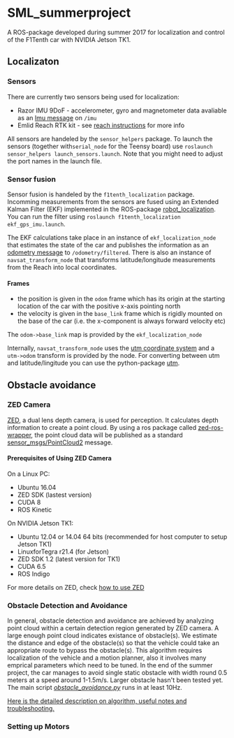 # SML_summerproject

A ROS-package developed during summer 2017 for localization and control of the F1Tenth car with NVIDIA Jetson TK1. 



## Localizaton 
### Sensors
There are currently two sensors being used for localization:
- Razor IMU 9DoF - accelerometer, gyro and magnetometer data avaliable as an [Imu message](http://docs.ros.org/api/sensor_msgs/html/msg/Imu.html) on `/imu`
- Emlid Reach RTK kit - see [reach instructions](https://github.com/KTH-SML/SML_summerproject/blob/master/f1tenth_localization/reach_instructions.md) for more info

All sensors are handeled by the `sensor_helpers` package. To launch the sensors (together with`serial_node` for the Teensy board) use `roslaunch sensor_helpers launch_sensors.launch`. Note that you might need to adjust the port names in the launch file. 

### Sensor fusion
Sensor fusion is handeled by the `f1tenth_localization` package. Incomming measurements from the sensors are fused using an Extended Kalman Filter (EKF) implemented in the ROS-package [robot_localization](http://docs.ros.org/kinetic/api/robot_localization/html/index.html). You can run the filter using `roslaunch f1tenth_localization ekf_gps_imu.launch`.

The EKF calculations take place in an instance of `ekf_localization_node` that estimates the state of the car and publishes the information as an [odometry message](http://docs.ros.org/api/nav_msgs/html/msg/Odometry.html) to `/odometry/filtered`. There is also an instance of `navsat_transform_node` that transforms latitude/longitude measurements from the Reach into local coordinates. 

#### Frames
- the position is given in the `odom` frame which has its origin at the starting location of the car with the positive x-axis pointing north
- the velocity is given in the `base_link` frame which is rigidly mounted on the base of the car (i.e. the x-component is always forward velocity etc)


The `odom->base_link` map is provided by the `ekf_localization_node` 

Internally, `navsat_transform_node` uses the [utm coordinate system](https://en.wikipedia.org/wiki/Universal_Transverse_Mercator_coordinate_system) and a `utm->odom` transform is provided by the node. For converting between utm and latitude/lingitude you can use the python-package [utm](https://pypi.python.org/pypi/utm).


## Obstacle avoidance
### ZED Camera
[ZED](https://www.stereolabs.com/), a dual lens depth camera, is used for perception. It calculates depth information to create a point cloud. By using a ros package called [zed-ros-wrapper](http://wiki.ros.org/zed-ros-wrapper), the point cloud data will be published as a standard [sensor_msgs/PointCloud2](http://docs.ros.org/api/sensor_msgs/html/msg/PointCloud2.html) message.  
#### Prerequisites of Using ZED Camera
On a Linux PC:
- Ubuntu 16.04
- ZED SDK (lastest version)
- CUDA 8
- ROS Kinetic

On NVIDIA Jetson TK1:
- Ubuntu 12.04 or 14.04 64 bits (recommended for host computer to setup Jetson TK1)
- LinuxforTegra r21.4 (for Jetson)
- ZED SDK 1.2 (latest version for TK1)
- CUDA 6.5
- ROS Indigo

For more details on ZED, check [how to use ZED](https://github.com/KTH-SML/SML_summerproject/tree/master/f1tenth_obstacle_avoidance)

### Obstacle Detection and Avoidance
In general, obstacle detection and avoidance are achieved by analyzing point cloud within a certain detection region generated by ZED camera. A large enough point cloud indicates existance of obstacle(s). We estimate the distance and edge of the obstacle(s) so that the vehicle could take an appropriate route to bypass the obstacle(s). This algorithm requires localization of the vehicle and a motion planner, also it involves many emprical parameters which need to be tuned. In the end of the summer project, the car manages to avoid single static obstacle with width round 0.5 meters at a speed around 1-1.5m/s. Larger obstacle hasn't been tested yet. The main script *[obstacle_avoidance.py](https://github.com/KTH-SML/SML_summerproject/blob/master/f1tenth_obstacle_avoidance/obstacle_detection/src/obstacle_avoidance.py)* runs in at least 10Hz.

[Here is the detailed description on algorithm, useful notes and troubleshooting.](https://github.com/KTH-SML/SML_summerproject/tree/master/f1tenth_obstacle_avoidance)

### Setting up Motors

